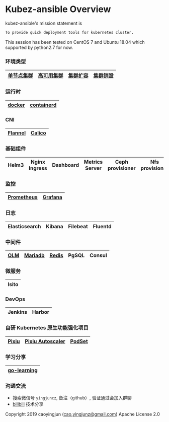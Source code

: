 # Kubez-ansible Overview

kubez-ansible's mission statement is

``` bash
To provide quick deployment tools for kubernetes cluster.
```

This session has been tested on CentOS 7 and Ubuntu 18.04 which supported by
python2.7 for now.

### 环境类型
| [单节点集群](docs/install/all-in-one.md) | [高可用集群](docs/install/multinode.md) | [集群扩容](docs/install/expansion.md) | [集群销毁](docs/install/destroy.md) |
| :----: | :----: | :----:  | :----: |

### 运行时
| [docker](https://github.com/docker) | [containerd](https://github.com/containerd/containerd) |
| :----: | :----: |

### CNI
| [Flannel](https://github.com/flannel-io/flannel) | [Calico](https://github.com/projectcalico/calico) |
| :----: | :----: |

### 基础组件
| Helm3 | Nginx Ingress | Dashboard | Metrics Server| Ceph provisioner | Nfs provisioner |
| :----: | :----: | :----:  | :----: | :----: | :----: |

### 监控
| [Prometheus](https://prometheus.io/docs/prometheus/latest/getting_started/) | [Grafana](https://grafana.com/docs/grafana/latest/whatsnew) |
| :----: | :----: |

### 日志
| Elasticsearch | Kibana | Filebeat | Fluentd |
| :----: | :----: | :----: | :----: |

### 中间件
| [OLM](docs/paas/olm.md) | [Mariadb](docs/paas/mariadb.md) | [Redis](docs/paas/redis.md) | PgSQL | Consul |
| :----: | :----: | :----: | :----: | :----: |

### 微服务
| Isito |
| :----: |

### DevOps
| Jenkins | Harbor |
| :----: | :----: |

### 自研 Kubernetes 原生功能强化项目
| [Pixiu](https://github.com/caoyingjunz/pixiu) | [Pixiu Autoscaler](https://github.com/caoyingjunz/pixiu-autoscaler) | [PodSet](https://github.com/caoyingjunz/podset-operator) |
| :----: | :----: | :----: |

### 学习分享
| [go-learning](https://github.com/caoyingjunz/go-learning) |
| :----: |

### 沟通交流
- 搜索微信号 `yingjuncz`, 备注（github）, 验证通过会加入群聊
- [bilibili](https://space.bilibili.com/3493104248162809?spm_id_from=333.1007.0.0) 技术分享

Copyright 2019 caoyingjun (cao.yingjunz@gmail.com) Apache License 2.0
